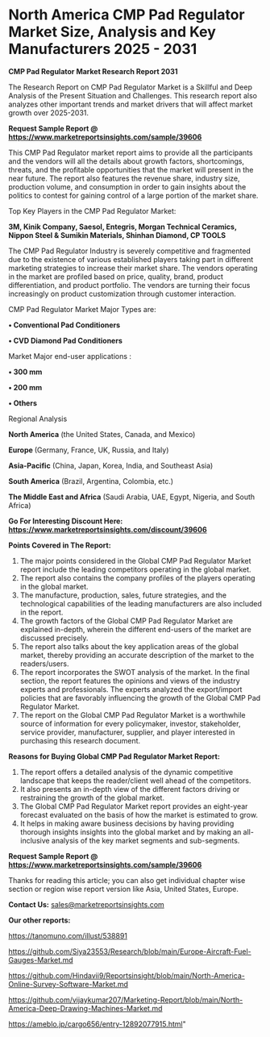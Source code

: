 # North America CMP Pad Regulator Market Size, Analysis and Key Manufacturers 2025 - 2031

<strong>CMP Pad Regulator Market Research Report 2031</strong>

The Research Report on CMP Pad Regulator Market is a Skillful and Deep Analysis of the Present Situation and Challenges. This research report also analyzes other important trends and market drivers that will affect market growth over 2025-2031.

<strong>Request Sample Report @ <a href=https://www.marketreportsinsights.com/sample/39606>https://www.marketreportsinsights.com/sample/39606</a></strong>

This CMP Pad Regulator market report aims to provide all the participants and the vendors will all the details about growth factors, shortcomings, threats, and the profitable opportunities that the market will present in the near future. The report also features the revenue share, industry size, production volume, and consumption in order to gain insights about the politics to contest for gaining control of a large portion of the market share.

Top Key Players in the CMP Pad Regulator Market:

<strong>3M, Kinik Company, Saesol, Entegris, Morgan Technical Ceramics, Nippon Steel & Sumikin Materials, Shinhan Diamond, CP TOOLS</strong>

The CMP Pad Regulator Industry is severely competitive and fragmented due to the existence of various established players taking part in different marketing strategies to increase their market share. The vendors operating in the market are profiled based on price, quality, brand, product differentiation, and product portfolio. The vendors are turning their focus increasingly on product customization through customer interaction.

CMP Pad Regulator Market Major Types are:

<strong>•  Conventional Pad Conditioners

•  CVD Diamond Pad Conditioners</strong>

Market Major end-user applications :

<strong>•  300 mm

•  200 mm

•  Others</strong>

Regional Analysis

</u><strong><b>North America</b></strong> (the United States, Canada, and Mexico)

<strong><b>Europe </b></strong>(Germany, France, UK, Russia, and Italy)

<strong><b>Asia-Pacific</b></strong> (China, Japan, Korea, India, and Southeast Asia)

<strong><b>South America</b></strong> (Brazil, Argentina, Colombia, etc.)

<strong><b>The Middle East and Africa</b></strong> (Saudi Arabia, UAE, Egypt, Nigeria, and South Africa)

<strong>Go For Interesting Discount Here: <a href=https://www.marketreportsinsights.com/discount/39606>https://www.marketreportsinsights.com/discount/39606</a></strong>

<strong>Points Covered in The Report:</strong>
<ol>
  <li>The major points considered in the Global CMP Pad Regulator Market report include the leading competitors operating in the global market.</li>
  <li>The report also contains the company profiles of the players operating in the global market.</li>
  <li>The manufacture, production, sales, future strategies, and the technological capabilities of the leading manufacturers are also included in the report.</li>
  <li>The growth factors of the Global CMP Pad Regulator Market are explained in-depth, wherein the different end-users of the market are discussed precisely.</li>
  <li>The report also talks about the key application areas of the global market, thereby providing an accurate description of the market to the readers/users.</li>
  <li>The report incorporates the SWOT analysis of the market. In the final section, the report features the opinions and views of the industry experts and professionals. The experts analyzed the export/import policies that are favorably influencing the growth of the Global CMP Pad Regulator Market.</li>
  <li>The report on the Global CMP Pad Regulator Market is a worthwhile source of information for every policymaker, investor, stakeholder, service provider, manufacturer, supplier, and player interested in purchasing this research document.</li>
</ol>
<strong>Reasons for Buying Global CMP Pad Regulator Market Report:</strong>

<ol>
  <li>The report offers a detailed analysis of the dynamic competitive landscape that keeps the reader/client well ahead of the competitors.</li>
  <li>It also presents an in-depth view of the different factors driving or restraining the growth of the global market.</li>
  <li>The Global CMP Pad Regulator Market report provides an eight-year forecast evaluated on the basis of how the market is estimated to grow.</li>
  <li>It helps in making aware business decisions by having providing thorough insights insights into the global market and by making an all-inclusive analysis of the key market segments and sub-segments.</li>
</ol>
<strong>Request Sample Report @ <a href=https://www.marketreportsinsights.com/sample/39606>https://www.marketreportsinsights.com/sample/39606</a></strong>


Thanks for reading this article; you can also get individual chapter wise section or region wise report version like Asia, United States, Europe.

<strong>Contact Us:</strong>
sales@marketreportsinsights.com

<strong>Our other reports:</strong>

<a href=https://tanomuno.com/illust/538891>https://tanomuno.com/illust/538891</a>

<a href=https://github.com/Siya23553/Research/blob/main/Europe-Aircraft-Fuel-Gauges-Market.md>https://github.com/Siya23553/Research/blob/main/Europe-Aircraft-Fuel-Gauges-Market.md</a>

<a href=https://github.com/Hindavii9/Reportsinsight/blob/main/North-America-Online-Survey-Software-Market.md>https://github.com/Hindavii9/Reportsinsight/blob/main/North-America-Online-Survey-Software-Market.md</a>

<a href=https://github.com/vijaykumar207/Marketing-Report/blob/main/North-America-Deep-Drawing-Machines-Market.md>https://github.com/vijaykumar207/Marketing-Report/blob/main/North-America-Deep-Drawing-Machines-Market.md</a>

<a href=https://ameblo.jp/cargo656/entry-12892077915.html>https://ameblo.jp/cargo656/entry-12892077915.html</a>"
